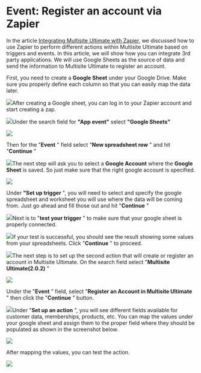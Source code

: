 # Event: Register an account via Zapier

In the article [Integrating Multisite Ultimate with Zapier](1677127282-integrating-wp-ultimo-with-zapier.html), we discussed how to use Zapier to perform different actions within Multisite Ultimate based on triggers and events. In this article, we will show how you can integrate 3rd party applications. We will use Google Sheets as the source of data and send the information to Multisite Ultimate to register an account.

First, you need to create a **Google Sheet** under your Google Drive. Make sure you properly define each column so that you can easily map the data later.

![](https://wp-ultimo-space.fra1.cdn.digitaloceanspaces.com/hs-file-7wnYotvYtO.png)After creating a Google sheet, you can log in to your Zapier account and start creating a zap.

![](https://wp-ultimo-space.fra1.cdn.digitaloceanspaces.com/hs-file-C0khOzCSCF.png)Under the search field for **"App event"** select **"Google Sheets"**

![](https://wp-ultimo-space.fra1.cdn.digitaloceanspaces.com/hs-file-Cj2rk0zpOO.png)

Then for the "**Event** " field select "**New spreadsheet row** " and hit "**Continue** "

![](https://wp-ultimo-space.fra1.cdn.digitaloceanspaces.com/hs-file-Y6z9NX6HAn.png)The next step will ask you to select a **Google Account** where the **Google Sheet** is saved. So just make sure that the right google account is specified.

![](https://wp-ultimo-space.fra1.cdn.digitaloceanspaces.com/hs-file-536o0FgLI1.png)

Under **"Set up trigger** ", you will need to select and specify the google spreadsheet and worksheet you will use where the data will be coming from. Just go ahead and fill those out and hit "**Continue** "

![](https://wp-ultimo-space.fra1.cdn.digitaloceanspaces.com/hs-file-4juCX9m6M2.png)Next is to "**test your trigger** " to make sure that your google sheet is properly connected.

![](https://wp-ultimo-space.fra1.cdn.digitaloceanspaces.com/hs-file-E1RjprMVNM.png)If your test is successful, you should see the result showing some values from your spreadsheets. Click "**Continue** " to proceed.

![](https://wp-ultimo-space.fra1.cdn.digitaloceanspaces.com/hs-file-FNVMJRdoBs.png)The next step is to set up the second action that will create or register an account in Multisite Ultimate. On the search field select "**Multisite Ultimate(2.0.2)** "

![](https://wp-ultimo-space.fra1.cdn.digitaloceanspaces.com/hs-file-bbSevglDSJ.png)

Under the "**Event** " field, select "**Register an Account in Multisite Ultimate** " then click the "**Continue** " button.

![](https://wp-ultimo-space.fra1.cdn.digitaloceanspaces.com/hs-file-DZTN6Hno0w.png)Under "**Set up an action** ", you will see different fields available for customer data, memberships, products, etc. You can map the values under your google sheet and assign them to the proper field where they should be populated as shown in the screenshot below.

![](https://wp-ultimo-space.fra1.cdn.digitaloceanspaces.com/hs-file-c1ozo05Uam.png)

After mapping the values, you can test the action.

![](https://wp-ultimo-space.fra1.cdn.digitaloceanspaces.com/hs-file-UKI9kdBjIc.png)
